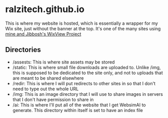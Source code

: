 # ralzitech.github.io

This is where my website is hosted, which is essentially a wrapper for my Wix site, just without the banner at the top. It's one of the many sites using [mine and Jibbosh's WixView Project](https://ralzi.jibbosh.com/wixview)

## Directories

- /assests: This is where site assets may be stored
- /static: This is where small file downloads are uploaded to. Unlike /img, this is supposed to be dedicated to the site only, and not to uploads that are meant to be shared elsewhere
- /redir: This is where I will put redirects to other sites in so that I don't need to type out the whole URL
- /img: This is an image directory that I will use to share images in servers that I don't have permission to share in
- /ai: This is where I'll put all of the website that I get WebsimAI to generate. This directory within itself is set to have an index file
